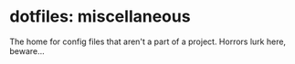 # dotfiles: miscellaneous

The home for config files that aren't a part of a project. Horrors lurk here, beware...
